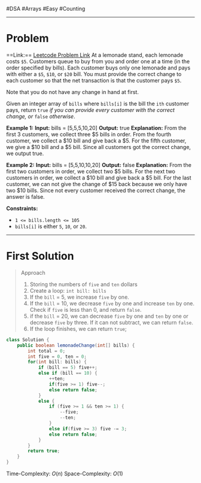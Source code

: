 #DSA #Arrays #Easy #Counting 
___
# Problem
==Link:== [Leetcode Problem Link](https://leetcode.com/problems/lemonade-change/description/?envType=problem-list-v2&envId=array)
At a lemonade stand, each lemonade costs `$5`. Customers queue to buy from you and order one at a time (in the order specified by bills). Each customer buys only one lemonade and pays with either a `$5`, `$10`, or `$20` bill. You must provide the correct change to each customer so that the net transaction is that the customer pays `$5`.

Note that you do not have any change in hand at first.

Given an integer array of `bills` where `bills[i]` is the bill the `ith` customer pays, return `true` _if you can provide every customer with the correct change, or_ `false` _otherwise_.

**Example 1:**
	**Input:** bills = [5,5,5,10,20]
	**Output:** true
	**Explanation:** 
		From the first 3 customers, we collect three $5 bills in order.
		From the fourth customer, we collect a $10 bill and give back a $5.
		For the fifth customer, we give a $10 bill and a $5 bill.
		Since all customers got the correct change, we output true.

**Example 2:**
	**Input:** bills = [5,5,10,10,20]
	**Output:** false
	**Explanation:** 
		From the first two customers in order, we collect two $5 bills.
		For the next two customers in order, we collect a $10 bill and give back a $5 bill.
		For the last customer, we can not give the change of $15 back because we only have two $10 bills.
		Since not every customer received the correct change, the answer is false.

**Constraints:**
- `1 <= bills.length <= 105`
- `bills[i]` is either `5`, `10`, or `20`.
___
# First Solution 
> Approach
>1. Storing the numbers of `five` and `ten` dollars
>2. Create a loop: `int bill: bills`
>	1. If the `bill` = 5, we increase `five` by one.
>	2. If the `bill` = 10, we decrease `five` by one and increase `ten` by one. Check if `five` is less than 0, and return `false`.
>	3. if the `bill` = 20, we can decrease `five` by one and `ten` by one or decrease `five` by three. If it can not subtract, we can return `false`.
>3. If the loop finishes, we can return `true`;
```java
class Solution {
    public boolean lemonadeChange(int[] bills) {
        int total = 0;
        int five = 0, ten = 0;
        for(int bill: bills) {
            if (bill == 5) five++;
            else if (bill == 10) {
                ++ten;
                if(five >= 1) five--; 
                else return false;
            }
            else {
                if (five >= 1 && ten >= 1) {
                    --five;
                    --ten;  
                }
                else if(five >= 3) five -= 3;
                else return false;
            }
        }
        return true;
    }
}
```
Time-Complexity: $O(n)$
Space-Complexity: $O(1)$ 